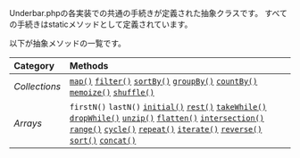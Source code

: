 Underbar.phpの各実装での共通の手続きが定義された抽象クラスです。
すべての手続きはstaticメソッドとして定義されています。

以下が抽象メソッドの一覧です。

| Category      | Methods
|:--------------|:-------
| *Collections* | [`map()`](#map) [`filter()`](#filter) [`sortBy()`](#sortBy) [`groupBy()`](#groupBy) [`countBy()`](#countBy) [`memoize()`](#memoize) [`shuffle()`](#shuffle)
| *Arrays*      | `firstN()` `lastN()` [`initial()`](#initial) [`rest()`](#rest) [`takeWhile()`](#takeWhile) [`dropWhile()`](#dropWhile) [`unzip()`](#unzip) [`flatten()`](#flatten) [`intersection()`](#intersection) [`range()`](#range) [`cycle()`](#cycle) [`repeat()`](#repeat) [`iterate()`](#iterate) [`reverse()`](#reverse) [`sort()`](#sort) [`concat()`](#concat)
